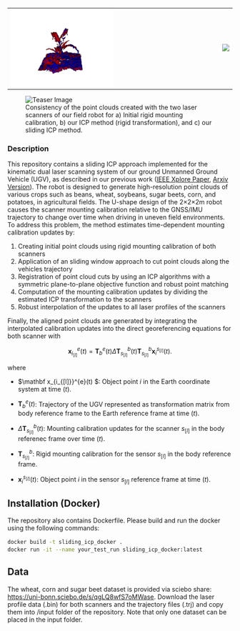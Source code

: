 <table>
<tr>
  <td><img src="./images/corn_id.gif" width="50%"></td>
  <td><img src="./images/corn_h.gif" width="50%"></td>
</tr>
</table>

<figure>
  <img src="./images/teaser.png" alt="Teaser Image">
  <figcaption>Consistency of the point clouds created with the two laser scanners of our field robot for a) Initial rigid mounting calibration, b) our ICP method (rigid transformation), and c) our sliding ICP method.</figcaption>
</figure>

### Description

This repository contains a sliding ICP approach implemented for the kinematic dual laser scanning system of our ground Unmanned Ground Vehicle (UGV), as described in our previous work ([IEEE Xplore Paper](https://ieeexplore.ieee.org/abstract/document/10302421), [Arxiv Version](https://arxiv.org/pdf/2310.11516)). The robot is designed to generate high-resolution point clouds of various crops such as beans, wheat, soybeans, sugar beets, corn, and potatoes, in agricultural fields. The U-shape design of the 2×2×2m robot causes the scanner mounting calibration relative to the GNSS/IMU trajectory to change over time when driving in uneven field environments. To address this problem, the method estimates time-dependent mounting calibration updates by:

1. Creating initial point clouds using rigid mounting calibration of both scanners
2. Application of an sliding window approach to cut point clouds along the vehicles trajectory
3. Registration of point cloud cuts by using an ICP algorithms with a symmetric plane-to-plane objective function and robust point matching
4. Computation of the mounting calibration updates by dividing the estimated ICP transformation to the scanners
5. Robust interpolation of the updates to all laser profiles of the scanners

Finally, the aligned point clouds are generated by integrating the interpolated calibration updates into the direct georeferencing equations for both scanner with

$$
\mathbf x_{i_{[l]}}^{e}(t) = \mathbf T_{b}^{e}(t) \Delta \mathbf T_{s_{[l]}}^b(t) \mathbf T_{s_{[l]}}^b \mathbf x_{i}^{s_{[l]}}(t).
$$

where

- $\mathbf x_{i_{[l]}}^{e}(t) $: Object point $i$ in the Earth coordinate system at time $(t)$.

- $\mathbf{T}_{b}^{e}(t)$: Trajectory of the UGV represented as transformation matrix from body reference frame to the Earth reference frame at time $(t)$.

- $\Delta \mathbf T_{s_{[l]}}^b(t)$: Mounting calibration updates for the scanner $s_{[l]}$ in the body referenec frame over time $(t)$.

- $\mathbf T_{s_{[l]}}^b$: Rigid mounting calibration for the sensor $s_{[l]}$ in the body reference frame.

- $\mathbf x_{i}^{s_{[l]}}(t)$: Object point $i$ in the sensor $s_{[l]}$ reference frame at time $(t)$.

## Installation (Docker)

The repository also contains Dockerfile. Please build and run the docker using the following commands:
  ```bash
  docker build -t sliding_icp_docker .
  docker run -it --name your_test_run sliding_icp_docker:latest 
  ```
## Data

The wheat, corn and sugar beet dataset is provided via sciebo share: https://uni-bonn.sciebo.de/s/qgLQ8wfS7oMWase. Download the laser profile data (.bin) for both scanners and the trajectory files (.trj) and copy them into /input folder of the repository. Note that only one dataset can be placed in the input folder. 


